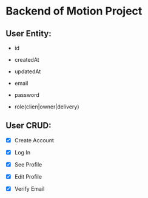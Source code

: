 # Backend of Motion Project

## User Entity:

- id
- createdAt
- updatedAt

- email
- password
- role(clien|owner|delivery)

## User CRUD:

- [x] Create Account
- [x] Log In
- [x] See Profile
- [x] Edit Profile
- [x] Verify Email

